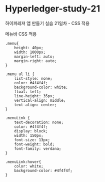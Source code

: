 # Hyperledger-study-21

하이퍼레져 앱 만들기 실습 21일차 - CSS 적용

메뉴바 CSS 적용

    .menu{
        height: 40px;
        width: 1000px;
        margin-left: auto;
        margin-right: auto;
    }

    .menu ul li {
        list-style: none;
        color: #4f4f4f;
        background-color: white;
        float: left;
        line-height: 35px;
        vertical-align: middle;
        text-align: center;
    }

    .menuLink {
        text-decoration: none;
        color: #4f4f4f;
        display: block;
        width: 150px;
        font-size: 13px;
        font-weight: bold;
        font-family: verdana;
    }

    .menuLink:hover{
        color: white;
        background-color: #4f4f4f;
    }
